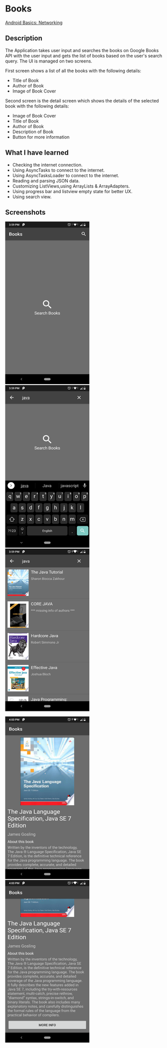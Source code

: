 # Books
[Android Basics: Networking](https://classroom.udacity.com/courses/ud843)

## Description 
The Application takes user input and searches the books on Google Books API with the user input and gets the list of books based on the user's search query. The UI is managed on two screens.

First screen shows a list of all the books with the following details:
  * Title of Book
  * Author of Book
  * Image of Book Cover

Second screen is the detail screen which shows the details of the selected book with the following details:
  * Image of Book Cover
  * Title of Book
  * Author of Book
  * Description of Book
  * Button for more information

## What I have learned
  * Checking the internet connection.
  * Using AsyncTasks to connect to the internet.
  * Using AsyncTasksLoader to connect to the internet.
  * Reading and parsing JSON data.
  * Customizing ListViews,using ArrayLists & ArrayAdapters.
  * Using progress bar and listview empty state for better UX.
  * Using search view.

## Screenshots 
<img src="https://github.com/Onkar755/Books/blob/master/Screenshots/1.png" width=270 height=520> &nbsp;&nbsp;&nbsp;
<img src="https://github.com/Onkar755/Books/blob/master/Screenshots/2.png" width=270 height=520> &nbsp;&nbsp;&nbsp;
<img src="https://github.com/Onkar755/Books/blob/master/Screenshots/3.png" width=270 height=520> &nbsp;&nbsp;&nbsp;

<img src="https://github.com/Onkar755/Books/blob/master/Screenshots/4.png" width=270 height=520> &nbsp;&nbsp;&nbsp;
<img src="https://github.com/Onkar755/Books/blob/master/Screenshots/5.png" width=270 height=520> 
